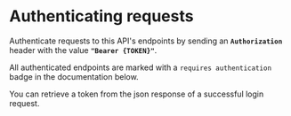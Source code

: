 # Authenticating requests

Authenticate requests to this API's endpoints by sending an **`Authorization`** header with the value **`"Bearer {TOKEN}"`**.

All authenticated endpoints are marked with a `requires authentication` badge in the documentation below.

You can retrieve a token from the json response of a successful login request.
